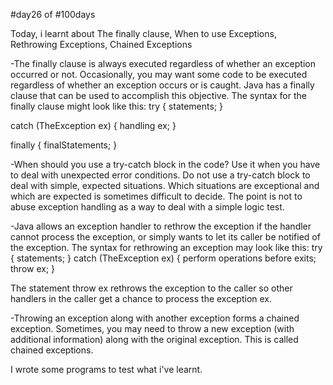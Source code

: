 #day26 of #100days

Today, i learnt about The finally clause, When to use Exceptions, Rethrowing Exceptions, Chained Exceptions

-The finally clause is always executed regardless of whether an exception occurred or not. Occasionally, you may want some code to be executed regardless of whether an exception occurs or is caught. Java has a finally clause that can be used to accomplish this objective. The syntax for the finally clause might look like this:
try {
  statements;
}

catch (TheException ex) {
  handling ex;
}

finally {
  finalStatements;
}

-When should you use a try-catch block in the code? Use it when you have to deal with unexpected error conditions. Do not use a try-catch block to deal with simple, expected situations. Which situations are exceptional and which are expected is sometimes difficult to decide. The point is not to abuse exception handling as a way to deal with a simple logic test.

-Java allows an exception handler to rethrow the exception if the handler cannot process the exception, or simply wants to let its caller be notified of the exception. The syntax for rethrowing an exception may look like this:
try {
  statements;
}
catch (TheException ex) {
  perform operations before exits;
  throw ex;
}

The statement throw ex rethrows the exception to the caller so other handlers in the caller get a chance to process the exception ex.

-Throwing an exception along with another exception forms a chained exception. Sometimes, you may need to throw a new exception (with additional information) along with the original exception. This is called chained exceptions.

I wrote some programs to test what i've learnt.

